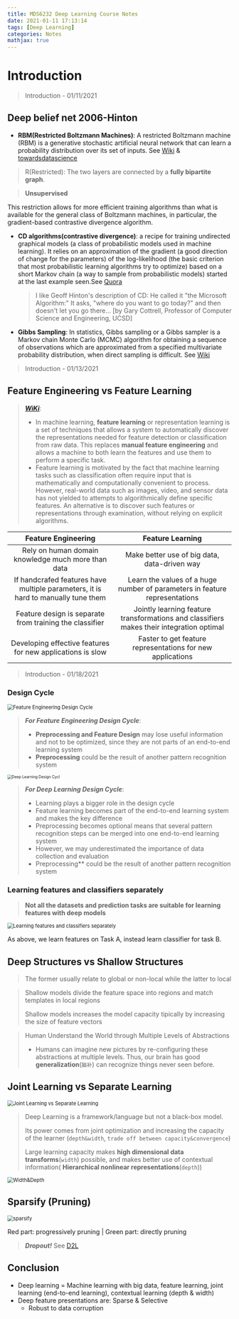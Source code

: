 ```yaml
---
title: MDS6232 Deep Learning Course Notes
date: 2021-01-11 17:13:14
tags: [Deep Learning]
categories: Notes
mathjax: true
---
```

# Introduction

> Introduction - 01/11/2021

## Deep belief net 2006-Hinton

- **RBM(Restricted Boltzmann Machines)**: A restricted Boltzmann machine (RBM) is a generative stochastic artificial neural network that can learn a probability distribution over its set of inputs. See [Wiki](https://en.wikipedia.org/wiki/Restricted_Boltzmann_machine) & [towardsdatascience](https://towardsdatascience.com/restricted-boltzmann-machines-simplified-eab1e5878976)

<!-- more -->

> R(Restricted): The two layers are connected by a **fully bipartite graph**.

> **Unsupervised**

This restriction allows for more efficient training algorithms than what is available for the general class of Boltzmann machines, in particular, the gradient-based contrastive divergence algorithm.

- **CD algorithms(contrastive divergence)**: a recipe for training undirected graphical models (a class of probabilistic models used in machine learning). It relies on an approximation of the gradient (a good direction of change for the parameters) of the log-likelihood (the basic criterion that most probabilistic learning algorithms try to optimize) based on a short Markov chain (a way to sample from probabilistic models) started at the last example seen.See [Quora](https://www.quora.com/What-is-contrastive-divergence)

  > I like Geoff Hinton's description of CD: He called it "the Microsoft Algorithm:" It asks, "where do you want to go today?" and then doesn't let you go there... [by Gary Cottrell, Professor of Computer Science and Engineering, UCSD]
  >
- **Gibbs Sampling**: In statistics, Gibbs sampling or a Gibbs sampler is a Markov chain Monte Carlo (MCMC) algorithm for obtaining a sequence of observations which are approximated from a specified multivariate probability distribution, when direct sampling is difficult. See [Wiki](https://en.wikipedia.org/wiki/Gibbs_sampling)

> Introduction - 01/13/2021

## Feature Engineering vs Feature Learning

> ***[WiKi](https://en.wikipedia.org/wiki/Feature_learning)***:
>
> - In machine learning, **feature learning** or representation learning is a set of techniques that allows a system to automatically discover the representations needed for feature detection or classification from raw data. This replaces **manual feature engineering** and allows a machine to both learn the features and use them to perform a specific task.
> - Feature learning is motivated by the fact that machine learning tasks such as classification often require input that is mathematically and computationally convenient to process. However, real-world data such as images, video, and sensor data has not yielded to attempts to algorithmically define specific features. An alternative is to discover such features or representations through examination, without relying on explicit algorithms.


| Feature Engineering | Feature Learning |
| :-: | :-: |
| Rely on human domain knowledge much more than data | Make better use of big data, data-driven way |
| If handcrafed features have multiple parameters, it is hard to manually tune them | Learn the values of a huge number of parameters in feature representations |
| Feature design is separate from training the classifier | Jointly learning feature transformations and classifiers makes their integration optimal |
| Developing effective features for new applications is slow | Faster to get feature representations for new applications |

> Introduction - 01/18/2021

### Design Cycle

<img src="/assets/Feature_Engineering_Design_Cycle.png" alt="Feature Engineering Design Cycle" style="zoom:80%;" />

> ***For Feature Engineering Design Cycle***:
>
> - **Preprocessing and Feature Design** may lose useful information and not to be optimized, since they are not parts of an end-to-end learning system
> - **Preprocessing** could be the result of another pattern recognition system

<img src="/assets/Deep_Learning_Design_Cycle.png" alt="Deep Learning Design Cycl" style="zoom:60%;" />

> ***For Deep Learning Design Cycle***:
>
> - Learning plays a bigger role in the design cycle
> - Feature learning becomes part of the end-to-end learning system and makes the key difference
> - Preprocessing becomes optional means that several pattern recognition steps can be merged into one end-to-end learning system
> - However, we may underestimated the importance of data collection and evaluation
> - Preprocessing** could be the result of another pattern recognition system

### Learning features and classifiers separately

> **Not all the datasets and prediction tasks are suitable for learning features with deep models**

<img src="/assets/LFCS.png" alt="Learning features and classifiers separately" style="zoom:80%;" />

As above, we learn features on Task A, instead learn classifier for task B.

## Deep Structures vs Shallow Structures

> The former usually relate to global or non-local while the latter to local

> Shallow models divide the feature space into regions and match templates in local regions
>
> Shallow models increases the model capacity tipically by increasing the size of feature vectors

> Human Understand the World through Multiple Levels of Abstractions
>
> - Humans can imagine new pictures by re-configuring these abstractions at multiple levels. Thus, our brain has good **generalization**(`脑补`) can recognize things never seen before.

## Joint Learning vs Separate Learning

<img src="/assets/JSL.png" alt="Joint Learning vs Separate Learning" style="zoom:80%;" />

> Deep Learning is a framework/language but not a black-box model.
>
> Its power comes from joint optimization and increasing the capacity of the learner (`depth&width`, `trade off between capacity&convergence`)
>
> Large learning capacity makes **high dimensional data transforms**(`width`) possible, and makes better use of contextual information( **Hierarchical nonlinear representations**(`depth`))

<img src="/assets/widthdepth.png" alt="Width&Depth" style="zoom:80%;" />

## Sparsify (Pruning)

<img src="/assets/Sparsify.png" alt="sparsify" style="zoom:80%;" />

Red part: progressively pruning | Green part: directly pruning

> ***Dropout!***  See [D2L](https://d2l.ai/chapter_multilayer-perceptrons/dropout.html)

## Conclusion

- Deep learning = Machine learning with big data, feature learning, joint learning (end-to-end learning), contextual learning (depth & width)
- Deep feature presentations are: Sparse & Selective
  - Robust to data corruption

